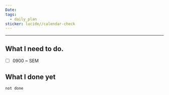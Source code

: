 ```yaml
---
Date: 
tags:
  - daily_plan
sticker: lucide//calendar-check
---
```

---
## What I need to do.

- [ ] 0900 ~ SEM



## What I done yet
```tasks
not done
```

